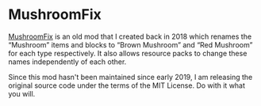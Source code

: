 # MushroomFix
[MushroomFix](https://zachary2897.com/mushroomfix) is an old mod that I created back in 2018 which renames the “Mushroom” items and blocks to “Brown Mushroom” and “Red Mushroom” for each type respectively. It also allows resource packs to change these names independently of each other.

Since this mod hasn't been maintained since early 2019, I am releasing the original source code under the terms of the MIT License. Do with it what you will.
